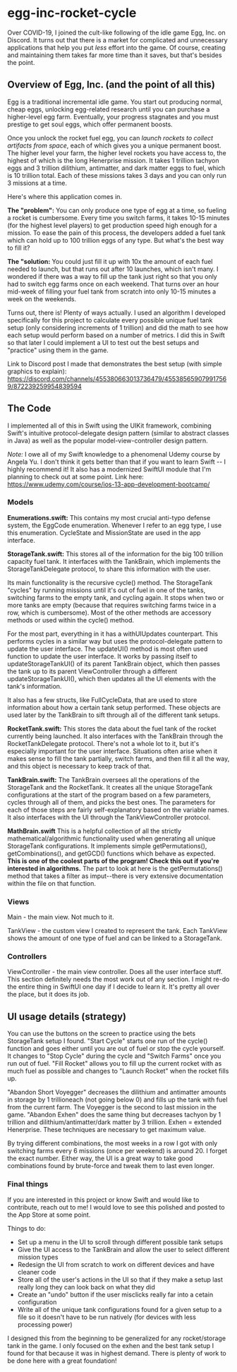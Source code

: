 # egg-inc-rocket-cycle
Over COVID-19, I joined the cult-like following of the idle game Egg, Inc. on Discord. It turns out that there is a market for complicated and unnecessary applications that help you put *less* effort into the game. Of course, creating and maintaining them takes far more time than it saves, but that's besides the point.

## Overview of Egg, Inc. (and the point of all this)
Egg is a traditional incremental idle game. You start out producing normal, cheap eggs, unlocking egg-related research until you can purchase a higher-level egg farm. Eventually, your progress stagnates and you must prestige to get soul eggs, which offer permanent boosts. 

Once you unlock the rocket fuel egg, you can *launch rockets to collect artifacts from space*, each of which gives you a unique permanent boost. The higher level your farm, the higher level rockets you have access to, the highest of which is the long Henerprise mission. It takes 1 trillion tachyon eggs and 3 trillion dilithium, antimatter, and dark matter eggs to fuel, which is 10 trillion total. Each of these missions takes 3 days and you can only run 3 missions at a time.

Here's where this application comes in.

**The "problem":** You can only produce one type of egg at a time, so fueling a rocket is cumbersome. Every time you switch farms, it takes 10-15 minutes (for the highest level players) to get production speed high enough for a mission. To ease the pain of this process, the developers added a fuel tank which can hold up to 100 trillion eggs of any type. But what's the best way to fill it?

**The "solution:** You could just fill it up with 10x the amount of each fuel needed to launch, but that runs out after 10 launches, which isn't many. I wondered if there was a way to fill up the tank just right so that you only had to switch egg farms once on each weekend. That turns over an hour mid-week of filling your fuel tank from scratch into only 10-15 minutes a week on the weekends. 

Turns out, there is! Plenty of ways actually. I used an algorithm I developed specifically for this project to calculate every possible unique fuel tank setup (only considering increments of 1 trillion) and did the math to see how each setup would perform based on a number of metrics. I did this in Swift so that later I could implement a UI to test out the best setups and "practice" using them in the game. 

Link to Discord post I made that demonstrates the best setup (with simple graphics to explain): https://discord.com/channels/455380663013736479/455385659079917569/872239259954839594 

## The Code
I implemented all of this in Swift using the UIKit framework, combining Swift's intuitive protocol-delegate design pattern (similar to abstract classes in Java) as well as the popular model-view-controller design pattern. 

*Note:* I owe all of my Swift knowledge to a phenomenal Udemy course by Angela Yu. I don't think it gets better than that if you want to learn Swift -- I highly recommend it! It also has a modernized SwiftUI module that I'm planning to check out at some point. Link here: https://www.udemy.com/course/ios-13-app-development-bootcamp/ 

### Models

**Enumerations.swift:** This contains my most crucial anti-typo defense system, the EggCode enumeration. Whenever I refer to an egg type, I use this enumeration. CycleState and MissionState are used in the app interface.

**StorageTank.swift:** This stores all of the information for the big 100 trillion capacity fuel tank. It interfaces with the TankBrain, which implements the StorageTankDelegate protocol, to share this information with the user. 

Its main functionality is the recursive cycle() method. The StorageTank "cycles" by running missions until it's out of fuel in one of the tanks, switching farms to the empty tank, and cycling again. It stops when two or more tanks are empty (because that requires switching farms twice in a row, which is cumbersome). Most of the other methods are accessory methods or used within the cycle() method. 

For the most part, everything in it has a withUIUpdates counterpart. This performs cycles in a similar way but uses the protocol-delegate pattern to update the user interface. The updateUI() method is most often used function to update the user interface. It works by passing itself to updateStorageTankUI() of its parent TankBrain object, which then passes the tank up to its parent ViewController through a different updateStorageTankUI(), which then updates all the UI elements with the tank's information. 

It also has a few structs, like FullCycleData, that are used to store information about how a certain tank setup performed. These objects are used later by the TankBrain to sift through all of the different tank setups. 

**RocketTank.swift:** This stores the data about the fuel tank of the rocket currently being launched. It also interfaces with the TankBrain through the RocketTankDelegate protocol. There's not a whole lot to it, but it's especially important for the user interface. Situations often arise when it makes sense to fill the tank partially, switch farms, and then fill it all the way, and this object is necessary to keep track of that. 

**TankBrain.swift:** The TankBrain oversees all the operations of the StorageTank and the RocketTank. It creates all the unique StorageTank configurations at the start of the program based on a few parameters, cycles through all of them, and picks the best ones. The parameters for each of those steps are fairly self-explanatory based on the variable names. It also interfaces with the UI through the TankViewController protocol. 

**MathBrain.swift** This is a helpful collection of all the strictly mathematical/algorithmic functionality used when generating all unique StorageTank configurations. It implements simple getPermutations(), getCombinations(), and getGCD() functions which behave as expected. **This is one of the coolest parts of the program! Check this out if you're interested in algorithms.** The part to look at here is the getPermutations() method that takes a filter as imput--there is very extensive documentation within the file on that function. 

### Views

Main - the main view. Not much to it.

TankView - the custom view I created to represent the tank. Each TankView shows the amount of one type of fuel and can be linked to a StorageTank.

### Controllers

ViewController - the main view controller. Does all the user interface stuff. This section definitely needs the most work out of any section. I might re-do the entire thing in SwiftUI one day if I decide to learn it. It's pretty all over the place, but it does its job. 

## UI usage details (strategy)
You can use the buttons on the screen to practice using the bets StorageTank setup I found. "Start Cycle" starts one run of the cycle() function and goes either until you are out of fuel or stop the cycle yourself. It changes to "Stop Cycle" during the cycle and "Switch Farms" once you run out of fuel. "Fill Rocket" allows you to fill up the current rocket with as much fuel as possible and changes to "Launch Rocket" when the rocket fills up. 

"Abandon Short Voyegger" decreases the dilithium and antimatter amounts in storage by 1 trillioneach (not going below 0) and fills up the tank with fuel from the current farm. The Voyegger is the second to last mission in the game. "Abandon Exhen" does the same thing but decreases tachyon by 1 trillion and dilithium/antimatter/dark matter by 3 trillion. Exhen = extended Henerprise. These techniques are necessary to get maximum value.

By trying different combinations, the most weeks in a row I got with only switching farms every 6 missions (once per weekend) is around 20. I forget the exact number. Either way, the UI is a great way to take good combinations found by brute-force and tweak them to last even longer. 


### Final things

If you are interested in this project or know Swift and would like to contribute, reach out to me! I would love to see this polished and posted to the App Store at some point. 

Things to do:
- Set up a menu in the UI to scroll through different possible tank setups
- Give the UI access to the TankBrain and allow the user to select different mission types
- Redesign the UI from scratch to work on different devices and have cleaner code
- Store all of the user's actions in the UI so that if they make a setup last really long they can look back on what they did
- Create an "undo" button if the user misclicks really far into a cetain configuration
- Write all of the unique tank configurations found for a given setup to a file so it doesn't have to be run natively (for devices with less processing power)

I designed this from the beginning to be generalized for any rocket/storage tank in the game. I only focused on the exhen and the best tank setup I found for that because it was in highest demand. There is plenty of work to be done here with a great foundation!
